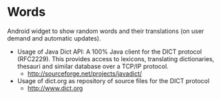 Words
=====

Android widget to show random words and their translations (on user demand and automatic updates). 

* Usage of Java Dict API: A 100% Java client for the DICT protocol (RFC2229). This provides access to lexicons, translating dictionaries, thesauri and similar database over a TCP/IP protocol.
  * http://sourceforge.net/projects/javadict/
* Usage of dict.org as repository of source files for the DICT protocol
  * http://www.dict.org  